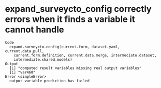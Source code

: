 # expand_surveycto_config correctly errors when it finds a variable it cannot handle

    Code
      expand.surveycto.config(current.form, dataset.yaml, current.data.pull,
        current.form.definition, current.data.merge, intermediate.dataset,
        intermediate.shared.models)
    Output
      [1] "computed result variables missing real output variables"
      [1] "var460"
    Error <simpleError>
      output variable prediction has failed

